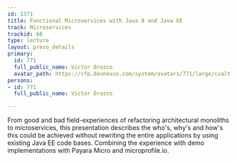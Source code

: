 ```yaml
---
id: 1371
title: Functional Microservices with Java 8 and Java EE
track: Microservices
trackid: 66
type: lecture
layout: preso_details
primary:
  id: 771
  full_public_name: Víctor Orozco
  avatar_path: https://cfp.devnexus.com/system/avatars/771/large/cvalt.png?1505638934
persons:
- id: 771
  full_public_name: Víctor Orozco

---
```

From good and bad field-experiences of refactoring architectural monoliths to microservices, this presentation describes the who's, why's and how's this could be achieved without rewriting the entire applications by using existing Java EE code bases. Combining the experience with demo implementations with Payara Micro and microprofile.io.